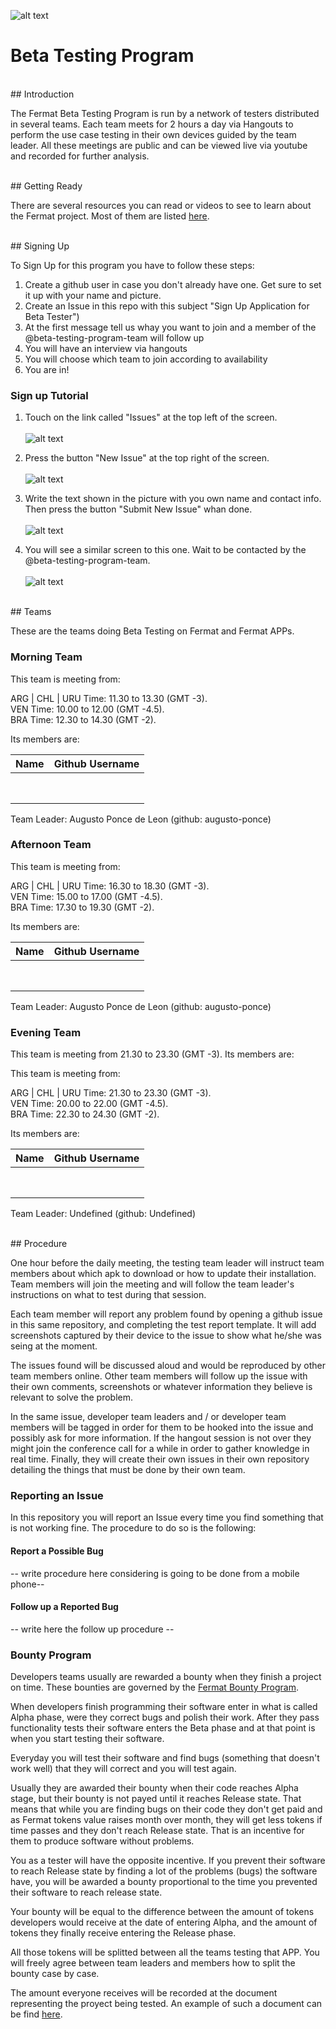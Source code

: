 <!-- all links tested by laderuner -->
![alt text](https://github.com/bitDubai/media-kit/blob/master/MediaKit/Fermat%20Branding/Fermat%20Logotype/Fermat_Logo_3D.png "Fermat Logo")

# Beta Testing Program

<br>
## Introduction

The Fermat Beta Testing Program is run by a network of testers distributed in several teams. Each team meets for 2 hours a day via Hangouts to perform the use case testing in their own devices guided by the team leader. All these meetings are public and can be viewed live via youtube and recorded for further analysis. 


<br>
## Getting Ready

There are several resources you can read or videos to see to learn about the Fermat project. Most of them are listed [here](https://github.com/bitDubai/learning-fermat). 

<br>
## Signing Up

To Sign Up for this program you have to follow these steps:

1. Create a github user in case you don't already have one. Get sure to set it up with your name and picture.
2. Create an Issue in this repo with this subject "Sign Up Application for Beta Tester")
3. At the first message tell us whay you want to join and a member of the @beta-testing-program-team will follow up 
4. You will have an interview via hangouts
5. You will choose which team to join according to availability
6. You are in!

### Sign up Tutorial

1. Touch on the link called "Issues" at the top left of the screen.
<br><br>
![alt text](https://github.com/bitDubai/beta-testing-program/blob/master/Tester-Tutorial-1.png "Tutorial 1")

2. Press the button "New Issue" at the top right of the screen.
<br><br>
![alt text](https://github.com/bitDubai/beta-testing-program/blob/master/Tester-Tutorial-1.png "Tutorial 2")

3. Write the text shown in the picture with you own name and contact info. Then press the button "Submit New Issue" whan done.
<br><br>
![alt text](https://github.com/bitDubai/beta-testing-program/blob/master/Tester-Tutorial-3.png "Tutorial 3")

4. You will see a similar screen to this one. Wait to be contacted by the @beta-testing-program-team.
<br><br>
![alt text](https://github.com/bitDubai/beta-testing-program/blob/master/Tester-Tutorial-4.png "Tutorial 4")




<br>
## Teams

These are the teams doing Beta Testing on Fermat and Fermat APPs.

### Morning Team

This team is meeting from:

ARG | CHL | URU Time: 11.30 to 13.30 (GMT -3). <br>
VEN Time: 10.00 to 12.00 (GMT -4.5). <br>
BRA Time: 12.30 to 14.30 (GMT -2). <br>

Its members are:

|Name|Github Username|
|:--:|:--:|
|    |    |
|    |    |
|    |    |
|    |    |
|    |    |
|    |    |
|    |    |
|    |    |

Team Leader: Augusto Ponce de Leon (github: augusto-ponce)

### Afternoon Team

This team is meeting from:

ARG | CHL | URU Time: 16.30 to 18.30 (GMT -3). <br>
VEN Time: 15.00 to 17.00 (GMT -4.5). <br>
BRA Time: 17.30 to 19.30 (GMT -2). <br>

Its members are:

|Name|Github Username|
|:--:|:--:|
|    |    |
|    |    |
|    |    |
|    |    |
|    |    |
|    |    |
|    |    |
|    |    |

Team Leader: Augusto Ponce de Leon (github: augusto-ponce)

### Evening Team

This team is meeting from 21.30 to 23.30 (GMT -3). Its members are:

This team is meeting from:

ARG | CHL | URU Time: 21.30 to 23.30 (GMT -3). <br>
VEN Time: 20.00 to 22.00 (GMT -4.5). <br>
BRA Time: 22.30 to 24.30 (GMT -2). <br>

Its members are:

|Name|Github Username|
|:--:|:--:|
|    |    |
|    |    |
|    |    |
|    |    |
|    |    |
|    |    |
|    |    |
|    |    |

Team Leader: Undefined (github: Undefined)

<br>
## Procedure

One hour before the daily meeting, the testing team leader will instruct team members about which apk to download or how to update their installation. Team members will join the meeting and will follow the team leader's instructions on what to test during that session.

Each team member will report any problem found by opening a github issue in this same repository, and completing the test report template. It will add screenshots captured by their device to the issue to show what he/she was seing at the moment. 


The issues found will be discussed aloud and would be reproduced by other team members online. Other team members will follow up the issue with their own comments, screenshots or whatever information they believe is relevant to solve the problem. 

In the same issue, developer team leaders and / or developer team members will be tagged in order for them to be hooked into the issue and possibly ask for more information. If the hangout session is not over they might join the conference call for a while in order to gather knowledge in real time. Finally, they will create their own issues in their own repository detailing the things that must be done by their own team.

### Reporting an Issue

In this repository you will report an Issue every time you find something that is not working fine. The procedure to do so is the following:

#### Report a Possible Bug

-- write procedure here considering is going to be done from a mobile phone--

#### Follow up a Reported Bug

-- write here the follow up procedure --

### Bounty Program

Developers teams usually are rewarded a bounty when they finish a project on time. These bounties are governed by the [Fermat Bounty Program](https://github.com/bitDubai/bounty-program).

When developers finish programming their software enter in what is called Alpha phase, were they correct bugs and polish their work. After they pass functionality tests their software enters the Beta phase and at that point is when you start testing their software. 

Everyday you will test their software and find bugs (something that doesn't work well) that they will correct and you will test again. 

Usually they are awarded their bounty when their code reaches Alpha stage, but their bounty is not payed until it reaches Release state. That means that while you are finding bugs on their code they don't get paid and as Fermat tokens value raises month over month, they will get less tokens if time passes and they don't reach Release state. That is an incentive for them to produce software without problems. 

You as a tester will have the opposite incentive. If you prevent their software to reach Release state by finding a lot of the problems (bugs) the software have, you will be awarded a bounty proportional to the time you prevented their software to reach release state.

Your bounty will be equal to the difference between the amount of tokens developers would receive at the date of entering Alpha, and the amount of tokens they finally receive entering the Release phase.

All those tokens will be splitted between all the teams testing that APP. You will freely agree between team leaders and members how to split the bounty case by case.

The amount everyone receives will be recorded at the document representing the proyect being tested. An example of such a document can be find [here](https://github.com/bitDubai/bounty-program/blob/master/bounties/Digital-Asset-Platform.md). 

